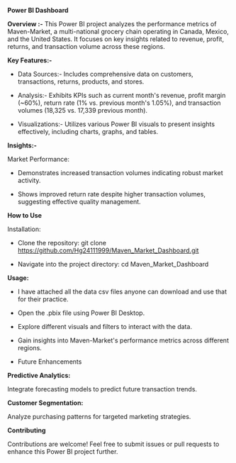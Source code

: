 **Power BI Dashboard**

**Overview :-**
This Power BI project analyzes the performance metrics of Maven-Market, a multi-national grocery chain operating in Canada, Mexico, and the United States. It focuses on key insights related to revenue, profit, returns, and transaction volume across these regions.

**Key Features:-**

* Data Sources:- Includes comprehensive data on customers, transactions, returns, products, and stores.

* Analysis:- Exhibits KPIs such as current month's revenue, profit margin (~60%), return rate (1% vs. previous month's 1.05%), and transaction volumes (18,325 vs. 17,339 previous month).

* Visualizations:- Utilizes various Power BI visuals to present insights effectively, including charts, graphs, and tables.

**Insights:-**

Market Performance:

* Demonstrates increased transaction volumes indicating robust market activity.

* Shows improved return rate despite higher transaction volumes, suggesting effective quality management.

**How to Use**

Installation:
* Clone the repository: git clone https://github.com/Hg24111999/Maven_Market_Dashboard.git

* Navigate into the project directory: cd Maven_Market_Dashboard

**Usage:**

* I have attached all the data csv files anyone can download and use that for their practice.

* Open the .pbix file using Power BI Desktop.

* Explore different visuals and filters to interact with the data.

* Gain insights into Maven-Market's performance metrics across different regions.

* Future Enhancements

**Predictive Analytics:**

Integrate forecasting models to predict future transaction trends.

**Customer Segmentation:**

Analyze purchasing patterns for targeted marketing strategies.

**Contributing**

Contributions are welcome! Feel free to submit issues or pull requests to enhance this Power BI project further.
